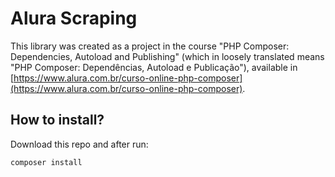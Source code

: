 # Alura Scraping
This library was created as a project in the course "PHP Composer: Dependencies, Autoload and Publishing" (which in loosely translated means "PHP Composer: Dependências, Autoload e Publicação"), available in [https://www.alura.com.br/curso-online-php-composer](https://www.alura.com.br/curso-online-php-composer).

## How to install?
Download this repo and after run:
```bash
composer install
```
